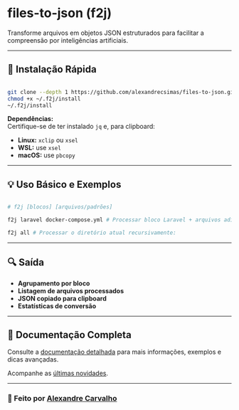 
# files-to-json (f2j)

Transforme arquivos em objetos JSON estruturados para facilitar a compreensão por inteligências artificiais.

---

## 🚀 Instalação Rápida

```bash

git clone --depth 1 https://github.com/alexandrecsimas/files-to-json.git ~/.f2j
chmod +x ~/.f2j/install
~/.f2j/install

```

**Dependências:**  
Certifique-se de ter instalado `jq` e, para clipboard:

- **Linux:** `xclip` ou `xsel`
- **WSL:** use `xsel`
- **macOS:** use `pbcopy`

---

## 💡 Uso Básico e Exemplos

```bash

# f2j [blocos] [arquivos/padrões]

f2j laravel docker-compose.yml # Processar bloco Laravel + arquivos adicionais:

f2j all # Processar o diretório atual recursivamente:

```

---

## 🔍 Saída

- **Agrupamento por bloco**
- **Listagem de arquivos processados**
- **JSON copiado para clipboard**
- **Estatísticas de conversão**

---

## 📖 Documentação Completa

Consulte a [documentação detalhada](docs/F2J.md) para mais informações, exemplos e dicas avançadas.

Acompanhe as [últimas novidades](docs/NEWS.md).

---

### 🤖 Feito por [Alexandre Carvalho](https://github.com/alexandrecsimas) 


